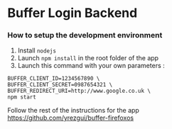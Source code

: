 # Buffer Login Backend

### How to setup the development environment

1. Install ```nodejs```
2. Launch ```npm install``` in the root folder of the app
3. Launch this command with your own parameters :
```
BUFFER_CLIENT_ID=1234567890 \
BUFFER_CLIENT_SECRET=0987654321 \
BUFFER_REDIRECT_URI=http://www.google.co.uk \
npm start
```
Follow the rest of the instructions for the app https://github.com/yrezgui/buffer-firefoxos
